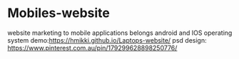 # Mobiles-website
website marketing to mobile applications belongs android and IOS operating system
demo:https://hmikki.github.io/Laptops-website/
psd design: https://www.pinterest.com.au/pin/179299628898250776/

